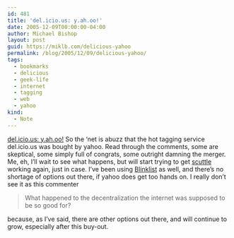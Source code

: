 ```yaml
---
id: 481
title: 'del.icio.us: y.ah.oo!'
date: 2005-12-09T00:00:00-04:00
author: Michael Bishop
layout: post
guid: https://miklb.com/delicious-yahoo
permalink: /blog/2005/12/09/delicious-yahoo/
tags:
  - bookmarks
  - delicious
  - geek-life
  - internet
  - tagging
  - web
  - yahoo
kind:
  - Note
---
```

<p><a href="http://blog.del.icio.us/blog/2005/12/yahoo.html">del.icio.us: y.ah.oo!</a>
So the ‘net is abuzz that the hot tagging service del.icio.us was bought by yahoo.  Read through the comments, some are skeptical, some simply full of congrats, some outright damning the merger.  Me, eh, I’ll wait to see what happens, but will start trying to get <a href="http://sourceforge.net/projects/scuttle/">scuttle</a>    working again, just in case.  I’ve been using <a href="http://www.blinklist.com">Blinklist</a> as well, and there’s no shortage of options out there, if yahoo does get too hands on.  I really don’t see it as this commenter <blockquote>What happened to the decentralization the internet was supposed to be so good for?</blockquote>because, as I’ve said, there are other options out there, and will continue to grow, especially after this buy-out.</p>